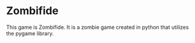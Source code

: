# Zombifide
This game is Zombifide. It is a zombie game created in python that utilizes the pygame library.
